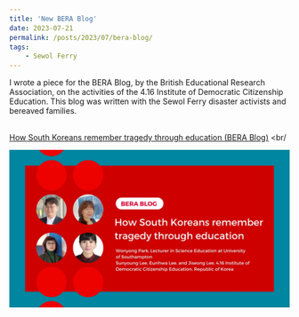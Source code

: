 ```yaml
---
title: 'New BERA Blog'
date: 2023-07-21
permalink: /posts/2023/07/bera-blog/
tags:
    - Sewol Ferry
---
```


I wrote a piece for the BERA Blog, by the British Educational Research Association, on the activities of the 4.16 Institute of Democratic Citizenship Education. This blog was written with the Sewol Ferry disaster activists and bereaved families. <br/><br/>

[How South Koreans remember tragedy through education (BERA Blog)](https://www.bera.ac.uk/blog/how-south-koreans-remember-tragedy-through-education) <br/<br/>

<img src='/images/berablog.jpeg'>